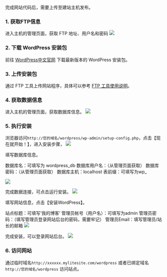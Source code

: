 完成网站代码后，需要上传至建站主机发布。

### 1.	获取FTP信息
进入主机的管理页面，获取 FTP 地址、用户名和密码
![](http://imgcache.tcecqpoc.fsphere.cn/image/mc.qcloudimg.com/static/img/44989bcf85458672bb503e76d334e92d/ftp.png)

### 2. 下载 WordPress 安装包
前往 [WordPress中文官网](http://cn.wordpress.org/) 下载最新版本的 WordPress 安装包。

### 3.	上传安装包
通过 FTP 工具上传网站程序，具体可以参考 [FTP 工具使用说明](http://tcecqpoc.fsphere.cn/document/product/615/11181)。

### 4. 获取数据信息
进入主机的管理页面，获取数据库信息。
![](http://imgcache.tcecqpoc.fsphere.cn/image/mc.qcloudimg.com/static/img/c7fa30c75349f24270cf1493943373b1/image.png)

### 5. 执行安装
浏览器访问`http://您的域名/wordpress/wp-admin/setup-config.php`，点击【现在就开始！】，进入安装步骤，
![](http://imgcache.tcecqpoc.fsphere.cn/image/mc.qcloudimg.com/static/img/82428f6e9f68ed89373eb8e2f364b66c/1.png)

填写数据库信息。

数据库名：可填写为 wordpress\_db
数据库用户名：（从管理页面获取）
数据库密码：（从管理页面获取）
数据库主机：localhost
表前缀：可填写为wp_

![](http://imgcache.tcecqpoc.fsphere.cn/image/mc.qcloudimg.com/static/img/2ff2cdf395e25449aede1bce9d75ba85/2.png)

完成数据连接，可点击运行安装。
![](http://imgcache.tcecqpoc.fsphere.cn/image/mc.qcloudimg.com/static/img/4a2d132befb79ad15ee4bc2fb5f4dca1/3.png)

填写网站信息，点击【安装WordPress】。

站点标题：可填写‘我的博客’
管理员帐号（用户名）：可填写为admin
管理员密码：（填写管理员登录网站后台的密码，需要牢记）
管理员Email：填写管理员/站长的邮箱
![](http://imgcache.tcecqpoc.fsphere.cn/image/mc.qcloudimg.com/static/img/47f73a3cacb5ba14d901ae9fd1c1bdb7/4.png)

完成安装，可以登录网站后台。
![](http://imgcache.tcecqpoc.fsphere.cn/image/mc.qcloudimg.com/static/img/d0dc0d2b5d8fd5f1027b0e28374050f5/5.png)

### 6. 访问网站
通过临时域名`http://xxxxxx.mylitesite.com/wordpress` 或者已绑定域名 `http://您的域名/wordpress` 访问站点。
